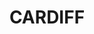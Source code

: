 ---
lastmod: '2025-04-06T06:05:20+00:00'
latitude: -32.933305
layout: suburb
longitude: 151.651095
postcode: '2285'
state: NSW
title: CARDIFF
url: /nsw/cardiff/
---